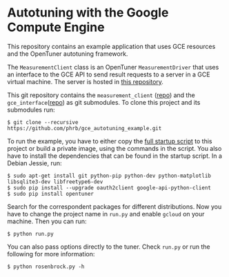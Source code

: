 # Autotuning with the Google Compute Engine

This repository contains an example application that uses GCE resources and the OpenTuner autotuning framework.

The `MeasurementClient` class is an OpenTuner `MeasurementDriver` that uses an interface to the GCE API
to send result requests to a server in a GCE virtual machine. The server is hosted in [this repository](https://github.com/phrb/measurement-server).

This git repository contains the `measurement_client` ([repo](https://github.com/phrb/measurement_client))
and the `gce_interface`([repo](https://github.com/phrb/gce_interface)) as git submodules. To clone this
project and its submodules run:

```
$ git clone --recursive https://github.com/phrb/gce_autotuning_example.git
```

To run the example, you have to either copy the [full startup script](https://github.com/phrb/gce_interface/blob/master/startup-script.sh) to this project 
or build a private image, using the commands in the script. You also have to install 
the dependencies that can be found in the startup script. In a Debian Jessie, run:

```
$ sudo apt-get install git python-pip python-dev python-matplotlib libsqlite3-dev libfreetype6-dev
$ sudo pip install --upgrade oauth2client google-api-python-client
$ sudo pip install opentuner
```

Search for the correspondent packages for different distributions.
Now you have to change the project name in `run.py` and enable `gcloud` on your machine. Then you can run:

```
$ python run.py
```

You can also pass options directly to the tuner. Check `run.py` or run the following for more information:

```
$ python rosenbrock.py -h
```
